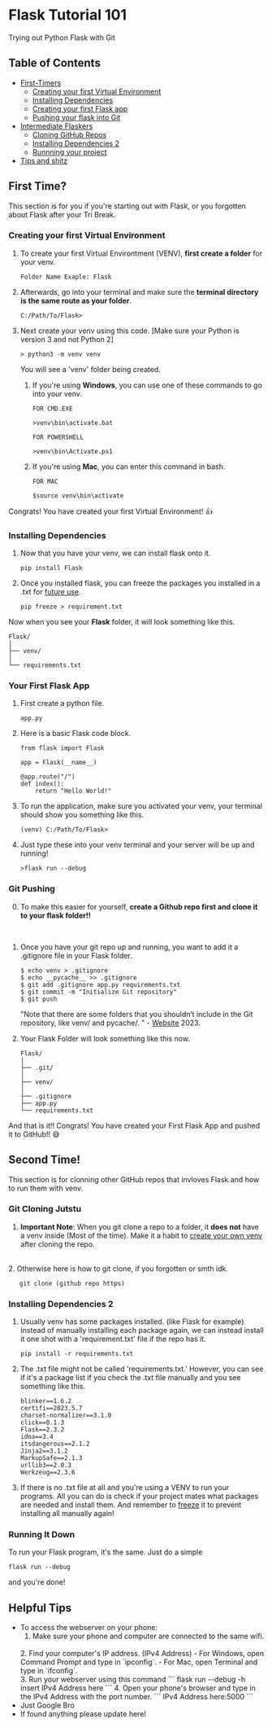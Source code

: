 # Flask Tutorial 101
Trying out Python Flask with Git

## Table of Contents
* [First-Timers](#first-time)
    * [Creating your first Virtual Environment](#creating-your-first-virtual-environment)
    * [Installing Dependencies](#installing-dependencies)
    * [Creating your first Flask app](#your-first-flask-app)
    * [Pushing your flask into Git](#git-pushing)
* [Intermediate Flaskers](#second-time)
    * [Cloning GitHub Repos](#git-cloning-jutstu)
    * [Installing Dependencies 2](#installing-dependencies-2)
    * [Runnning your project](#running-it-down)
* [Tips and shitz]()

## First Time?
This section is for you if you're starting out with Flask, or you forgotten about Flask after your Tri Break.


### Creating your first Virtual Environment

1. To create your first Virtual Environtment (VENV), **first create a folder** for your venv.

    ```
    Folder Name Exaple: Flask
    ```

2. Afterwards, go into your terminal and make sure the **terminal directory is the same route as your folder**.

    ```
    C:/Path/To/Flask>     
    ```

3. Next create your venv using this code. [Make sure your Python is version 3    and not Python 2]

    ```
    > python3 -m venv venv
    ```

    You will see a 'venv' folder being created.
    <br>

    1. If you're using **Windows**, you can use one of these commands to go into your venv.

        ```
        FOR CMD.EXE
    
        >venv\bin\activate.bat
        ```
        ```
        FOR POWERSHELL

        >venv\bin\Activate.ps1
        ```

    2. If you're using **Mac**, you can enter this command in bash.

        ```
        FOR MAC

        $source venv\bin\activate
        ```

Congrats! You have created your first Virtual Environment! :thumbsup:

### Installing Dependencies

1. Now that you have your venv, we can install flask onto it.

    ```
    pip install Flask
    ```

2. Once you installed flask, you can freeze the packages you installed in a .txt for [future use](#installing-dependencies-2).

    ```
    pip freeze > requirement.txt
    ```

Now when you see your **Flask** folder, it will look something like this.

    Flask/
    │
    ├── venv/
    │
    └── requirements.txt

### Your First Flask App
1. First create a python file.

    ```
    app.py
    ```

2. Here is a basic Flask code block.

    ```
    from flask import Flask

    app = Flask(__name__)

    @app.route("/")
    def index():
        return "Hello World!"
    ```

3. To run the application, make sure you activated your venv, your terminal should show you something like this.

    ```
    (venv) C:/Path/To/Flask>
    ```

4. Just type these into your venv terminal and your server will be up and running!

    ```
    >flask run --debug
    ```

### Git Pushing
0. To make this easier for yourself, **create a Github repo first and clone it to your flask folder!!**
<br>

1. Once you have your git repo up and running, you want to add it a .gitignore file in your Flask folder.

    ```
    $ echo venv > .gitignore
    $ echo __pycache__ >> .gitignore
    $ git add .gitignore app.py requirements.txt
    $ git commit -m "Initialize Git repository"
    $ git push
    ```

    "Note that there are some folders that you shouldn’t include in the Git repository, like venv/ and pycache/. " - [Website](https://realpython.com/flask-by-example-part-1-project-setup/) 2023.
    <br>

2. Your Flask Folder will look something like this now.

    ```
    Flask/
    │
    ├── .git/
    │
    ├── venv/
    │
    ├── .gitignore
    ├── app.py
    └── requirements.txt
    ```

And that is it!! Congrats! You have created your First Flask App and pushed it to GitHub!! :smile:

## Second Time!
This section is for clonning other GitHub repos that invloves Flask and how to run them with venv.

### Git Cloning Jutstu

1. **Important Note**: When you git clone a repo to a folder, it **does not** have a venv inside (Most of the time). Make it a habit to [create your own venv](#creating-your-first-virtual-environment) after cloning the repo.
<br>
2. Otherwise here is how to git clone, if you forgotten or smth idk.

       git clone (github repo https)

### Installing Dependencies 2

1. Usually venv has some packages installed. (like Flask for example) Instead of manually installing each package again, we can instead install it one shot with a 'requirement.txt' file if the repo has it.

    ```
    pip install -r requirements.txt
    ```
2. The .txt file might not be called 'requirements.txt.' However, you can see if it's a package list if you check the .txt file manually and you see something like this.

    ```
    blinker==1.6.2
    certifi==2023.5.7
    charset-normalizer==3.1.0
    click==8.1.3
    Flask==2.3.2
    idna==3.4
    itsdangerous==2.1.2
    Jinja2==3.1.2
    MarkupSafe==2.1.3
    urllib3==2.0.3
    Werkzeug==2.3.6
    ```

3. If there is no .txt file at all and you're using a VENV to run your programs. All you can do is check if your project mates what packages are needed and install them. And remember to [freeze](#installing-dependencies) it to prevent installing all manually again!

### Running It Down
To run your Flask program, it's the same. Just do a simple
```
flask run --debug
```
and you're done!

## Helpful Tips
-  To access the webserver on your phone:
    1. Make sure your phone and computer are connected to the same wifi.
    <br>
    2. Find your computer's IP address. (IPv4 Address)
        - For Windows, open Command Prompt and type in `ipconfig`.
        - For Mac, open Terminal and type in `ifconfig`.
        <br>
    3. Run your webserver using this command
        ```
        flask run --debug -h insert IPv4 Address here
        ```
    4. Open your phone's browser and type in the IPv4 Address with the port number.
        ```
        IPv4 Address here:5000
        ```
    <br>
- Just Google Bro
- If found anything please update here!

